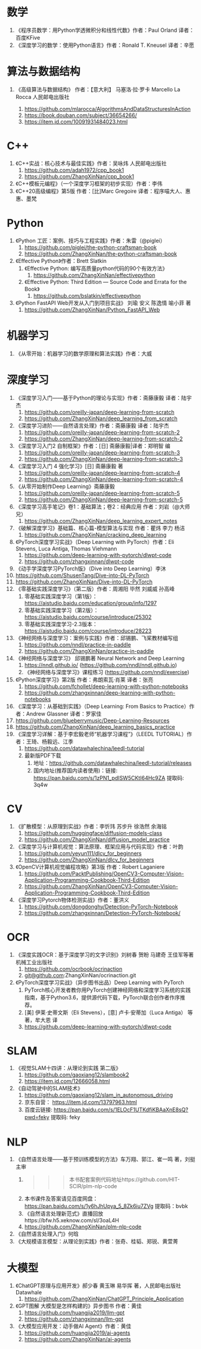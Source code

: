 
# 数学
1. 《程序员数学：用Python学透微积分和线性代数》作者：Paul Orland 译者：百度KFive
2. 《深度学习的数学：使用Python语言》作者：Ronald T. Kneusel 译者：辛愿




# 算法与数据结构
1. 《高级算法与数据结构》<Advanced Algorithms and Data Structures> 作者：【意大利】 马塞洛·拉·罗卡 Marcello La Rocca 人民邮电出版社
   1. https://github.com/mlarocca/AlgorithmsAndDataStructuresInAction
   2. https://book.douban.com/subject/36654266/
   3. https://item.jd.com/10091931484023.html



# C++
1. 《C++实战：核心技术与最佳实践》作者：吴咏炜 人民邮电出版社
   1. https://github.com/adah1972/cpp_book1
   2. https://github.com/ZhangXinNan/cpp_book1
2. 《C++模板元编程》（一个深度学习框架的初步实现）作者：李伟
3. 《C++20高级编程》第5版 作者：[比]Marc Gregoire 译者：程序喵大人、惠惠、墨梵

# Python
1. 《Python 工匠：案例、技巧与工程实践》作者：朱雷（@piglei）
   1. https://github.com/piglei/the-python-craftsman-book
   2. https://github.com/ZhangXinNan/the-python-craftsman-book
2. 《Effective Python》作者：Brett Slatkin
   1. 《Effective Python: 编写高质量python代码的90个有效方法》
      1. https://github.com/ZhangXinNan/effectivepython
   2. 《Effective Python: Third Edition — Source Code and Errata for the Book》
      1. https://github.com/bslatkin/effectivepython
3. 《Python FastAPI Web开发从入门到项目实战》 刘瑜 安义 陈逸情 喻小菲 著
   1. https://github.com/ZhangXinNan/Python_FastAPI_Web


# 机器学习
1. 《从零开始：机器学习的数学原理和算法实践》作者：大威

# 深度学习
1. 《深度学习入门——基于Python的理论与实现》作者：斋藤康毅 译者：陆宇杰
   1. https://github.com/oreilly-japan/deep-learning-from-scratch
   2. https://github.com/ZhangXinNan/deep_learning_from_scratch
2. 《深度学习进阶——自然语言处理》作者：斋藤康毅 译者：陆宇杰
   1. https://github.com/oreilly-japan/deep-learning-from-scratch-2
   2. https://github.com/ZhangXinNan/deep-learning-from-scratch-2
3. 《深度学习入门2 自制框架》作者：[日] 斋藤康毅|译者：郑明智 编
   1. https://github.com/oreilly-japan/deep-learning-from-scratch-3
   2. https://github.com/ZhangXinNan/deep-learning-from-scratch-3
4. 《深度学习入门 4 强化学习》[日] 斋藤康毅 著
   1. https://github.com/oreilly-japan/deep-learning-from-scratch-4
   2. https://github.com/ZhangXinNan/deep-learning-from-scratch-4
5. 《从零开始制作Deep Learning》斋藤康毅
   1. https://github.com/oreilly-japan/deep-learning-from-scratch-5
   2. https://github.com/ZhangXinNan/deep-learning-from-scratch-5
6. 《深度学习高手笔记》卷1：基础算法；卷2：经典应用 作者：刘岩（@大师兄）
   1. https://github.com/ZhangXinNan/deep_learning_expert_notes
7. 《破解深度学习》基础篇、核心篇-模型算法与实现 作者：瞿炜 李力 杨洁
   1. https://github.com/ZhangXinNan/cracking_deep_learning
8. 《PyTorch深度学习实战》（Deep Learning with PyTorch）作者：Eli Stevens, Luca Antiga, Thomas Viehmann
   1. https://github.com/deep-learning-with-pytorch/dlwpt-code
   2. https://github.com/zhangxinnan/dlwpt-code
9.  《动手学深度学习PyTorch版》（Dive into Deep Learning）李沐
   1.  https://github.com/ShusenTang/Dive-into-DL-PyTorch
   2.  https://github.com/ZhangXinNan/Dive-into-DL-PyTorch
10. 《零基础实践深度学习》（第二版）作者：周湘阳 毕然 刘威威 孙高峰
    1.  零基础实践深度学习（第1版）：https://aistudio.baidu.com/education/group/info/1297
    2.  零基础实践深度学习（第2版）：https://aistudio.baidu.com/course/introduce/25302
    3.  零基础实践深度学习-2.3版本：https://aistudio.baidu.com/course/introduce/28223
11. 《神经网络与深度学习：案例与实践》作者：邱锡鹏、飞桨教材编写组
    1.  https://github.com/nndl/practice-in-paddle
    2.  https://github.com/ZhangXinNan/practice-in-paddle
12. 《神经网络与深度学习》 邱锡鹏著 Neural Network and Deep Learning
    1.  https://nndl.github.io/ (https://github.com/nndl/nndl.github.io)
    2.  《神经网络与深度学习》课程练习 (https://github.com/nndl/exercise)
13. 《Python深度学习》第2版 作者：弗朗索瓦·肖莱 译者：张亮
    1.  https://github.com/fchollet/deep-learning-with-python-notebooks
    2.  https://github.com/zhangxinnan/deep-learning-with-python-notebooks
14. 《深度学习：从基础到实践》（Deep Learning: From Basics to Practice）作者：Andrew Glassner 译者：罗家佳
   1. https://github.com/blueberrymusic/Deep-Learning-Resources
   2. https://github.com/ZhangXinNan/deep_learning_basics_practice
15. 《深度学习详解：基于李宏毅老师“机器学习课程”》（LEEDL TUTORIAL）作者：王琦、杨毅远、江季
    1.  https://github.com/datawhalechina/leedl-tutorial
    2.  最新版PDF下载
        1.  地址：https://github.com/datawhalechina/leedl-tutorial/releases
        2.  国内地址(推荐国内读者使用)：链接: https://pan.baidu.com/s/1zPN1_pdISW5CKtI64Hc9ZA 提取码: 3q4w



# CV
1. 《扩散模型：从原理到实战》作者：李忻玮 苏步升 徐浩然 余海铭
   1. https://github.com/huggingface/diffusion-models-class
   2. https://github.com/ZhangXinNan/diffusion_model_practice
2. 《深度学习与计算机视觉：算法原理、框架应用与代码实现》作者：叶韵
   1. https://github.com/yeyun111/dlcv_for_beginners
   2. https://github.com/ZhangXinNan/dlcv_for_beginners
3. 《OpenCV计算机视觉编程攻略》第3版 作者：Robert Laganiere
   1. https://github.com/PacktPublishing/OpenCV3-Computer-Vision-Application-Programming-Cookbook-Third-Edition
   2. https://github.com/ZhangXinNan/OpenCV3-Computer-Vision-Application-Programming-Cookbook-Third-Edition
4. 《深度学习Pytorch物体检测实战》作者：董洪义
   1. https://github.com/dongdonghy/Detection-PyTorch-Notebook
   2. https://github.com/zhangxinnan/Detection-PyTorch-Notebook/

# OCR
1. 《深度实践OCR：基于深度学习的文字识别》刘树春 贺盼 马建奇 王佳军等著 机械工业出版社
   1. https://github.com/ocrbook/ocrinaction
   2. git@github.com:ZhangXinNan/ocrinaction.git
2. 《PyTorch深度学习实战》（异步图书出品）Deep Learning with PyTorch
   1. PyTorch核心开发者教你用PyTorch创建神经网络和深度学习系统的实践指南，基于Python3.6，提供源代码下载，PyTorch联合创作者作序推荐。
   2. [美] 伊莱·史蒂文斯（Eli Stevens），[意] 卢卡·安蒂加（Luca Antiga） 等 著，牟大恩 译
   3. https://github.com/deep-learning-with-pytorch/dlwpt-code

# SLAM
1. 《视觉SLAM十四讲：从理论到实践 第二版》
   1. https://github.com/gaoxiang12/slambook2
   2. https://item.jd.com/12666058.html
2. 《自动驾驶中的SLAM技术》
   1. https://github.com/gaoxiang12/slam_in_autonomous_driving
   2. 京东自营： https://item.jd.com/13797963.html
   3. 百度云链接: https://pan.baidu.com/s/1ELOcF1UTKdfiKBAaXnE8sQ?pwd=feky 提取码: feky

# NLP
1. 《自然语言处理——基于预训练模型的方法》车万翔、郭江、崔一鸣 著，刘挺 主审
   1. >>>本书配套案例代码地址https://github.com/HIT-SCIR/plm-nlp-code
   2. 本书课件及答案请见百度网盘：https://pan.baidu.com/s/1y6hJhUpya_5_8Zk6iu7ZVg  提取码：bvbk
   3. 《自然语言处理新范式》直播回放https://bfw.h5.xeknow.com/sl/3oaL4H
   4. https://github.com/ZhangXinNan/plm-nlp-code
2. 《自然语言处理入门》何晗
3. 《大规模语言模型：从理论到实践》作者：张奇、桂韬、郑锐、黄萱菁

# 大模型
1. 《ChatGPT原理与应用开发》郝少春 黄玉琳 易华挥 著，人民邮电出版社 Datawhale
   1. https://github.com/ZhangXinNan/ChatGPT_Principle_Application
2. 《GPT图解 大模型是怎样构建的》异步图书 作者：黄佳
   1. https://github.com/huangjia2019/llm-gpt
   2. https://github.com/zhangxinnan/llm-gpt
3. 《大模型应用开发：动手做AI Agent》作者：黄佳
   1. https://github.com/huangjia2019/ai-agents
   2. https://github.com/ZhangXinNan/ai-agents


